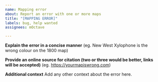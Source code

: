 ```yaml
---
name: Mapping error
about: Report an error with one or more maps
title: "[MAPPING ERROR]"
labels: bug, help wanted
assignees: mOctave

---
```


**Explain the error in a concise manner**
(eg. New West Xylophone is the wrong colour on the 1800 map)

**Provide an online source for citation (two or three would be better, links will be accepted)**
(eg. https://yourmapiswrong.com)

**Additional context**
Add any other context about the error here.
